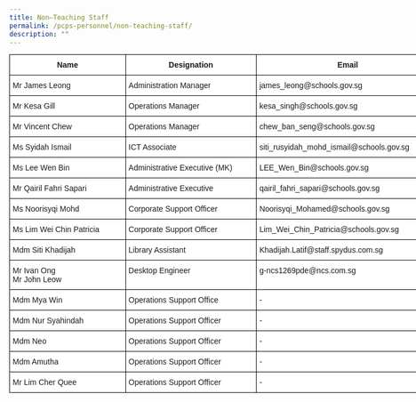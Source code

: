 ```yaml
---
title: Non–Teaching Staff
permalink: /pcps-personnel/non-teaching-staff/
description: ""
---
```

<style type="text/css">
.tg  {border-collapse:collapse;border-spacing:0;margin:0px auto;}
.tg td{border-color:black;border-style:solid;border-width:1px;font-family:Arial, sans-serif;font-size:14px;
  overflow:hidden;padding:10px 5px;word-break:normal;}
.tg th{border-color:black;border-style:solid;border-width:1px;font-family:Arial, sans-serif;font-size:14px;
  font-weight:normal;overflow:hidden;padding:10px 5px;word-break:normal;}
.tg .tg-9hzb{background-color:#FFF;font-weight:bold;text-align:center;vertical-align:top}
.tg .tg-ktyi{background-color:#FFF;text-align:left;vertical-align:top}
</style>
<table class="tg" style="undefined;table-layout: fixed; width: 774px">
<colgroup>
<col style="width: 209px">
<col style="width: 236px">
<col style="width: 329px">
</colgroup>
<tbody>
  <tr>
    <td class="tg-9hzb">Name</td>
    <td class="tg-9hzb">Designation</td>
    <td class="tg-9hzb">Email</td>
  </tr>
  <tr>
    <td class="tg-ktyi">Mr James Leong</td>
    <td class="tg-ktyi">Administration Manager</td>
    <td class="tg-ktyi">james_leong@schools.gov.sg</td>
  </tr>
  <tr>
    <td class="tg-ktyi">Mr Kesa Gill</td>
    <td class="tg-ktyi">Operations Manager</td>
    <td class="tg-ktyi">kesa_singh@schools.gov.sg</td>
  </tr>
  <tr>
    <td class="tg-ktyi">Mr Vincent Chew</td>
    <td class="tg-ktyi">Operations Manager</td>
    <td class="tg-ktyi">chew_ban_seng@schools.gov.sg</td>
  </tr>
  <tr>
    <td class="tg-ktyi">Ms Syidah Ismail</td>
    <td class="tg-ktyi">ICT Associate</td>
    <td class="tg-ktyi">siti_rusyidah_mohd_ismail@schools.gov.sg</td>
  </tr>
  <tr>
    <td class="tg-ktyi">Ms Lee Wen Bin    </td>
    <td class="tg-ktyi">Administrative Executive (MK)</td>
    <td class="tg-ktyi">LEE_Wen_Bin@schools.gov.sg</td>
  </tr>
  <tr>
    <td class="tg-ktyi">Mr Qairil Fahri Sapari</td>
    <td class="tg-ktyi">Administrative Executive</td>
    <td class="tg-ktyi">qairil_fahri_sapari@schools.gov.sg</td>
  </tr>
  <tr>
    <td class="tg-ktyi">Ms Noorisyqi Mohd</td>
    <td class="tg-ktyi">Corporate Support Officer</td>
    <td class="tg-ktyi">Noorisyqi_Mohamed@schools.gov.sg</td>
  </tr>
  <tr>
    <td class="tg-ktyi">Ms Lim Wei Chin Patricia</td>
    <td class="tg-ktyi">Corporate Support Officer</td>
    <td class="tg-ktyi">Lim_Wei_Chin_Patricia@schools.gov.sg</td>
  </tr>
  <tr>
    <td class="tg-ktyi">Mdm Siti Khadijah</td>
    <td class="tg-ktyi">Library Assistant</td>
    <td class="tg-ktyi">Khadijah.Latif@staff.spydus.com.sg            </td>
  </tr>
  <tr>
    <td class="tg-ktyi">Mr Ivan Ong<br>Mr John Leow</td>
    <td class="tg-ktyi">Desktop Engineer</td>
    <td class="tg-ktyi">g-ncs1269pde@ncs.com.sg</td>
  </tr>
  <tr>
    <td class="tg-ktyi">Mdm Mya Win</td>
    <td class="tg-ktyi">Operations Support Office</td>
    <td class="tg-ktyi">-</td>
  </tr>
  <tr>
    <td class="tg-ktyi">Mdm Nur Syahindah</td>
    <td class="tg-ktyi">Operations Support Officer</td>
    <td class="tg-ktyi">-</td>
  </tr>
  <tr>
    <td class="tg-ktyi">Mdm Neo</td>
    <td class="tg-ktyi">Operations Support Officer</td>
    <td class="tg-ktyi">-</td>
  </tr>
  <tr>
    <td class="tg-ktyi">Mdm Amutha</td>
    <td class="tg-ktyi">Operations Support Officer</td>
    <td class="tg-ktyi">-   </td>
  </tr>
  <tr>
    <td class="tg-ktyi">Mr Lim Cher Quee</td>
    <td class="tg-ktyi">Operations Support Officer</td>
    <td class="tg-ktyi">-</td>
  </tr>
</tbody>
</table>